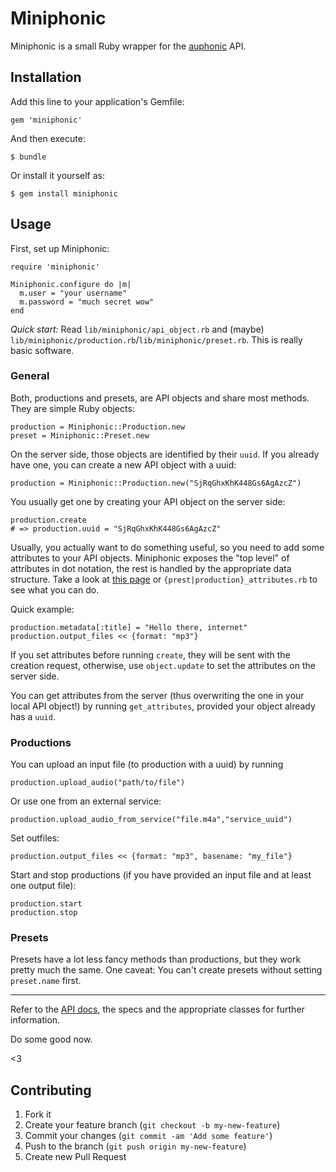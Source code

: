 # Miniphonic

Miniphonic is a small Ruby wrapper for the [auphonic]( https://auphonic.com ) API.

## Installation

Add this line to your application's Gemfile:

    gem 'miniphonic'

And then execute:

    $ bundle

Or install it yourself as:

    $ gem install miniphonic

## Usage

First, set up Miniphonic:

```
require 'miniphonic'

Miniphonic.configure do |m|
  m.user = "your username"
  m.password = "much secret wow"
end
```

*Quick start:* Read ```lib/miniphonic/api_object.rb``` and (maybe) ```lib/miniphonic/production.rb```/```lib/miniphonic/preset.rb```. This is really basic software.

### General

Both, productions and presets, are API objects and share most methods. They are simple Ruby objects:


```
production = Miniphonic::Production.new
preset = Miniphonic::Preset.new
```

On the server side, those objects are identified by their ```uuid```. If you already have one, you can create a new API object with a uuid:

```
production = Miniphonic::Production.new("SjRqGhxKhK448Gs6AgAzcZ")
```

You usually get one by creating your API object on the server side:
```
production.create
# => production.uuid = "SjRqGhxKhK448Gs6AgAzcZ"
```

Usually, you actually want to do something useful, so you need to add some attributes to your API objects. Miniphonic exposes the "top level" of attributes in dot notation, the rest is handled by the appropriate data structure. Take a look at [this page]( https://auphonic.com/api-docs/details.html#one-request ) or ```{prest|production}_attributes.rb``` to see what you can do. 

Quick example:
```
production.metadata[:title] = "Hello there, internet"
production.output_files << {format: "mp3"}
```

If you set attributes before running ```create```, they will be sent with the creation request, otherwise, use ```object.update``` to set the attributes on the server side.

You can get attributes from the server (thus overwriting the one in your local API object!) by running ```get_attributes```, provided your object already has a ```uuid```.

### Productions

You can upload an input file (to production with a uuid) by running

```
production.upload_audio("path/to/file")
```

Or use one from an external service:
```
production.upload_audio_from_service("file.m4a","service_uuid")
```

Set outfiles:
```
production.output_files << {format: "mp3", basename: "my_file"}
```

Start and stop productions (if you have provided an input file and at least one output file):

```
production.start
production.stop
```

### Presets

Presets have a lot less fancy methods than productions, but they work pretty much the same. 
One caveat: You can't create presets without setting ```preset.name``` first.

***

Refer to the [API docs]( https://auphonic.com/api-docs/details.html ), the specs and the appropriate classes for further information. 

Do some good now.

<3


## Contributing

1. Fork it
2. Create your feature branch (`git checkout -b my-new-feature`)
3. Commit your changes (`git commit -am 'Add some feature'`)
4. Push to the branch (`git push origin my-new-feature`)
5. Create new Pull Request
